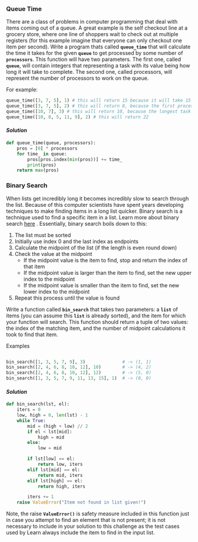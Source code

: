 ### Queue Time

There are a class of problems in computer programming that deal with items coming out of a queue. A great example is the self checkout line at a grocery store, where one line of shoppers wait to check out at multiple registers (for this example imagine that everyone can only checkout one item per second). Write a program thats called **`queue_time`** that will calculate the time it takes for the given **`queue`** to get processed by some number of **`processors`**. This function will have two parameters. The first one, called **`queue`**, will contain integers that representing a task with its value being how long it will take to complete. The second one, called processors, will represent the number of processors to work on the queue.

For example:

```python
queue_time([3, 7, 5], 1) # this will return 15 because it will take 15 units of time to complete processing the queue
queue_time([3, 7, 5], 2) # this will return 8, because the first processor will handle the 3 and 5 task which will take 8 units of time
queue_time([10, 7], 3) # this will return 10, because the longest task in 10 units
queue_time([10, 8, 5, 11, 9], 2) # this will return 22
```
#### ***Solution***

```python
def queue_time(queue, processors):
    pros = [0] * processors
    for time_ in queue:
        pros[pros.index(min(pros))] += time_
        print(pros)
    return max(pros)

```

### Binary Search

When lists get incredibly long it becomes incredibly slow to search through the list. Because of this computer scientists have spent years developing techniques to make finding items in a long list quicker. Binary search is a technique used to find a specific item in a list. Learn more about binary search [here](https://en.wikipedia.org/wiki/Binary_search_algorithm)  . Essentially, binary search boils down to this:

1. The list must be sorted
2. Initially use index 0 and the last index as endpoints
3. Calculate the midpoint of the list (if the length is even round down)
4. Check the value at the midpoint
    - If the midpoint value is the item to find, stop and return the index of that item
    - If the midpoint value is larger than the item to find, set the new upper index to the midpoint
    - If the midpoint value is smaller than the item to find, set the new lower index to the midpoint
5. Repeat this process until the value is found

Write a function called **`bin_search`** that takes two parameters: a **`list`** of items (you can assume this **`list`** is already sorted), and the item for which your function will search. This function should return a tuple of two values: the index of the matching item, and the number of midpoint calculations it took to find that item.

Examples

```python 

bin_search([1, 3, 5, 7, 9], 3)              # -> (1, 1)
bin_search([2, 4, 6, 8, 10, 12], 10)        # -> (4, 2)
bin_search([2, 4, 6, 8, 10, 12], 12)        # -> (5, 0)
bin_search([1, 3, 5, 7, 9, 11, 13, 15], 1)  # -> (0, 0)
```
#### ***Solution***
```python
def bin_search(lst, el):
    iters = 0
    low, high = 0, len(lst) - 1
    while True:
        mid = (high + low) // 2
        if el < lst[mid]:
            high = mid
        else:
            low = mid

        if lst[low] == el:
            return low, iters
        elif lst[mid] == el:
            return mid, iters
        elif lst[high] == el:
            return high, iters

        iters += 1
    raise ValueError("Item not found in list given!")
```

Note, the raise **`ValueError()`** is safety measure included in this function just in case you attempt to find an element that is not present; it is not necessary to include in your solution to this challenge as the test cases used by Learn always include the item to find in the input list.

